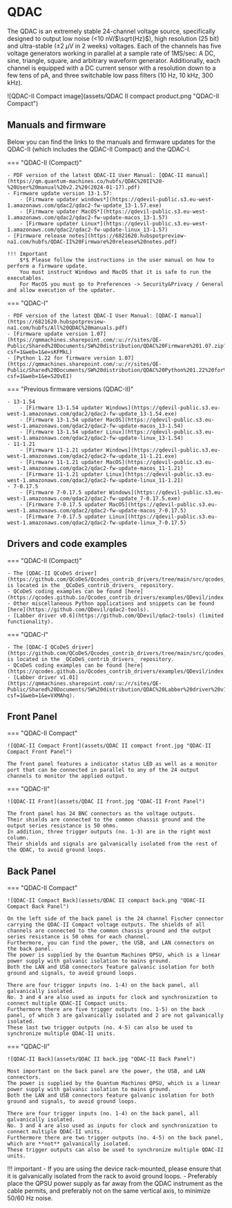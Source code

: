 # QDAC

The QDAC is an extremely stable 24-channel voltage source, specifically designed to output low noise (<10 nV/$\sqrt{Hz}$), high resolution (25 bit) and ultra-stable ($\pm$2 $\mu$V in 2 weeks) voltages.
Each of the channels has five voltage generators working in parallel at a sample rate of 1MS/sec: A DC, sine, triangle, square, and arbitrary waveform generator.
Additionally, each channel is equipped with a DC current sensor with a resolution down to a few
tens of pA, and three switchable low pass filters (10 Hz, 10 kHz, 300 kHz).

![QDAC-II Compact image](assets/QDAC II compact product.png "QDAC-II Compact")

## Manuals and firmware

Below you can find the links to the manuals and firmware updates for the QDAC-II (which includes the QDAC-II Compact) and the QDAC-I.

=== "QDAC-II (Compact)"

    - PDF version of the latest QDAC-II User Manual: [QDAC-II manual](https://qm.quantum-machines.co/hubfs/QDAC%20II%20-%20User%20manual%20v2.2%20(2024-01-17).pdf)
    - Firmware update version 13-1.57:
        - [Firmware updater windows*](https://qdevil-public.s3.eu-west-1.amazonaws.com/qdac2/qdac2-fw-update_13-1.57.exe)
        - [Firmware updater MacOS*](https://qdevil-public.s3.eu-west-1.amazonaws.com/qdac2/qdac2-fw-update-macos_13-1.57)
        - [Firmware updater Linux*](https://qdevil-public.s3.eu-west-1.amazonaws.com/qdac2/qdac2-fw-update-linux_13-1.57)
    - [Firmware release notes](https://6821620.hubspotpreview-na1.com/hubfs/QDAC-II%20Firmware%20release%20notes.pdf)
    
    !!! Important
        $*$ Please follow the instructions in the user manual on how to perform a firmware update.
        You must instruct Windows and MacOS that it is safe to run the executables.
        For MacOS you must go to Preferences -> Security&Privacy / General and allow execution of the updater.

=== "QDAC-I"

    - PDF version of the latest QDAC-I User Manual: [QDAC-I manual](https://6821620.hubspotpreview-na1.com/hubfs/All%20QDAC%20manuals.pdf)
    - [Firmware update version 1.07](https://qmmachines.sharepoint.com/:u:/r/sites/QE-Public/Shared%20Documents/SW%20distribution/QDAC%20Firmware%201.07.zip?csf=1&web=1&e=sKFMkL)
    - [Python 1.22 for firmware version 1.07](https://qmmachines.sharepoint.com/:u:/r/sites/QE-Public/Shared%20Documents/SW%20distribution/QDAC%20Python%201.22%20for%20firmware%201.07.zip?csf=1&web=1&e=S2OvEI)

=== "Previous firmware versions (QDAC-II)"

    - 13-1.54
        - [Firmware 13-1.54 updater Windows](https://qdevil-public.s3.eu-west-1.amazonaws.com/qdac2/qdac2-fw-update_13-1.54.exe) 
        - [Firmware 13-1.54 updater MacOS](https://qdevil-public.s3.eu-west-1.amazonaws.com/qdac2/qdac2-fw-update-macos_13-1.54)
        - [Firmware 13-1.54 updater Linux](https://qdevil-public.s3.eu-west-1.amazonaws.com/qdac2/qdac2-fw-update-linux_13-1.54)
    - 11-1.21
        - [Firmware 11-1.21 updater Windows](https://qdevil-public.s3.eu-west-1.amazonaws.com/qdac2/qdac2-fw-update_11-1.21.exe)
        - [Firmware 11-1.21 updater MacOS](https://qdevil-public.s3.eu-west-1.amazonaws.com/qdac2/qdac2-fw-update-macos_11-1.21)
        - [Firmware 11-1.21 updater Linux](https://qdevil-public.s3.eu-west-1.amazonaws.com/qdac2/qdac2-fw-update-linux_11-1.21)
    - 7-0.17.5
        - [Firmware 7-0.17.5 updater Windows](https://qdevil-public.s3.eu-west-1.amazonaws.com/qdac2/qdac2-fw-update_7-0.17.5.exe)
        - [Firmware 7-0.17.5 updater MacOS](https://qdevil-public.s3.eu-west-1.amazonaws.com/qdac2/qdac2-fw-update-macos_7-0.17.5)
        - [Firmware 7-0.17.5 updater Linux](https://qdevil-public.s3.eu-west-1.amazonaws.com/qdac2/qdac2-fw-update-linux_7-0.17.5)


## Drivers and code examples

=== "QDAC-II (Compact)"
    
    - The [QDAC-II QCoDeS driver](https://github.com/QCoDeS/Qcodes_contrib_drivers/tree/main/src/qcodes_contrib_drivers/drivers/QDevil) is located in the _QCoDeS_contrib_drivers_ repository.
    - QCoDeS coding examples can be found [here](https://qcodes.github.io/Qcodes_contrib_drivers/examples/QDevil/index.html).
    - Other miscellaneous Python applications and snippets can be found [here](https://github.com/QDevil/qdac2-tools).
    - [Labber driver v0.6](https://github.com/QDevil/qdac2-tools) (limited functionality).

=== "QDAC-I"

    - The [QDAC-I QCoDeS driver](https://github.com/QCoDeS/Qcodes_contrib_drivers/tree/main/src/qcodes_contrib_drivers/drivers/QDevil) is located in the _QCoDeS_contrib_drivers_ repository.
    - QCoDeS coding examples can be found [here](https://qcodes.github.io/Qcodes_contrib_drivers/examples/QDevil/index.html).
    - [Labber driver v1.01](https://qmmachines.sharepoint.com/:u:/r/sites/QE-Public/Shared%20Documents/SW%20distribution/QDAC%20Labber%20driver%20v1.01.zip?csf=1&web=1&e=VXMAhq).

## Front Panel

=== "QDAC-II Compact"

    ![QDAC-II Compact Front](assets/QDAC II compact front.jpg "QDAC-II Compact Front Panel")

    The front panel features a indicator status LED as well as a monitor port that can be connected in parallel to any of the 24 output channels to monitor the applied output.

=== "QDAC-II"

    ![QDAC-II Front](assets/QDAC II front.jpg "QDAC-II Front Panel")

    The front panel has 24 BNC connectors as the voltage outputs.
    Their shields are connected to the common chassis ground and the output series resistance is 50 ohms.
    In addition, three trigger outputs (no. 1-3) are in the right most column.
    Their shields and signals are galvanically isolated from the rest of the QDAC, to avoid ground loops.

## Back Panel

=== "QDAC-II Compact"

    ![QDAC-II Compact Back](assets/QDAC II compact back.png "QDAC-II Compact Back Panel")

    On the left side of the back panel is the 24 channel Fischer connector carrying the QDAC-II Compact voltage outputs. The shields of all channels are connected to the common chassis ground and the output series resistance is 50 ohms for each channel.
    Furthermore, you can find the power, the USB, and LAN connectors on the back panel.
    The power is supplied by the Quantum Machines QPSU, which is a linear power supply with galvanic isolation to mains ground.
    Both the LAN and USB connectors feature galvanic isolation for both ground and signals, to avoid ground loops.
    
    There are four trigger inputs (no. 1-4) on the back panel, all galvanically isolated.
    No. 3 and 4 are also used as inputs for clock and synchronization to connect multiple QDAC-II Compact units.
    Furthermore there are five trigger outputs (no. 1-5) on the back panel, of which 3 are galvanically isolated and 2 are not galvanically isolated.
    These last two trigger outputs (no. 4-5) can also be used to synchronize multiple QDAC-II units.

=== "QDAC-II"

    ![QDAC-II Back](assets/QDAC II back.jpg "QDAC-II Back Panel")

    Most important on the back panel are the power, the USB, and LAN connectors.
    The power is supplied by the Quantum Machines QPSU, which is a linear power supply with galvanic isolation to mains ground.
    Both the LAN and USB connectors feature galvanic isolation for both ground and signals, to avoid ground loops.
    
    There are four trigger inputs (no. 1-4) on the back panel, all galvanically isolated.
    No. 3 and 4 are also used as inputs for clock and synchronization to connect multiple QDAC-II units.
    Furthermore there are two trigger outputs (no. 4-5) on the back panel, which are **not** galvanically isolated.
    These trigger outputs can also be used to synchronize multiple QDAC-II units.
    
!!! important
    - If you are using the device rack-mounted, please ensure that it is galvanically isolated from the rack to avoid ground loops.
    - Preferably place the QPSU power supply as far away from the QDAC instrument as the cable permits, and preferably not on the same vertical axis, to minimize 50/60 Hz noise.
